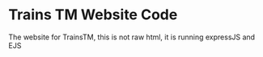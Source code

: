 # Trains TM Website Code
The website for TrainsTM, this is not raw html, it is running expressJS and EJS
